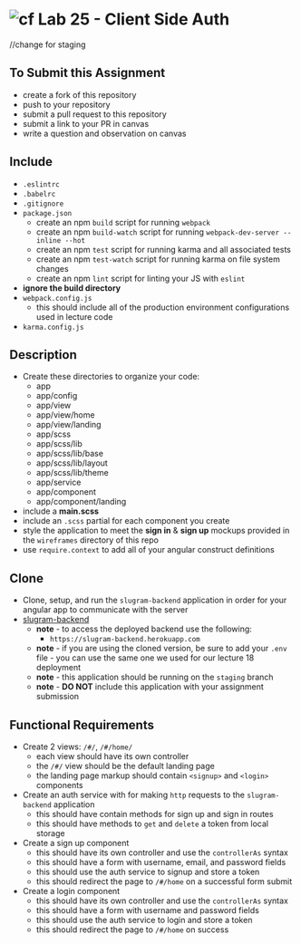 ![cf](https://i.imgur.com/7v5ASc8.png) Lab 25 - Client Side Auth
======
//change for staging

## To Submit this Assignment
  * create a fork of this repository
  * push to your repository
  * submit a pull request to this repository
  * submit a link to your PR in canvas
  * write a question and observation on canvas

## Include
  * `.eslintrc`
  * `.babelrc`
  * `.gitignore`
  * `package.json`
    * create an npm `build` script for running `webpack`
    * create an npm `build-watch` script for running `webpack-dev-server --inline --hot`
    * create an npm `test` script for running karma and all associated tests
    * create an npm `test-watch` script for running karma on file system changes
    * create an npm `lint` script for linting your JS with `eslint`
  * **ignore the build directory**
  * `webpack.config.js`
    * this should include all of the production environment configurations used in lecture code
  * `karma.config.js`

## Description
  * Create these directories to organize your code:
    * app
    * app/config
    * app/view
    * app/view/home
    * app/view/landing
    * app/scss
    * app/scss/lib
    * app/scss/lib/base
    * app/scss/lib/layout
    * app/scss/lib/theme
    * app/service
    * app/component
    * app/component/landing
  * include a **main.scss**
  * include an `.scss` partial for each component you create
  * style the application to meet the **sign in** & **sign up** mockups provided in the `wireframes` directory of this repo
  * use `require.context` to add all of your angular construct definitions

## Clone
  * Clone, setup, and run the `slugram-backend` application in order for your angular app to communicate with the server
  * [slugram-backend](https://github.com/slugbyte/slugram-backend)
    * **note** - to access the deployed backend use the following:
      * `https://slugram-backend.herokuapp.com`
    * **note** - if you are using the cloned version, be sure to add your `.env` file - you can use the same one we used for our lecture 18 deployment
    * **note** - this application should be running on the `staging` branch
    * **note** - **DO NOT** include this application with your assignment submission

## Functional Requirements
  * Create 2 views: `/#/`, `/#/home/`
    * each view should have its own controller
    * the `/#/` view should be the default landing page
    * the landing page markup should contain `<signup>` and `<login>` components
  * Create an auth service with for making `http` requests to the `slugram-backend` application
    * this should have contain methods for sign up and sign in routes
    * this should have methods to `get` and `delete` a token from local storage
  * Create a sign up component
    * this should have its own controller and use the `controllerAs` syntax
    * this should have a form with username, email, and password fields
    * this should use the auth service to signup and store a token
    * this should redirect the page to `/#/home` on a successful form submit
  * Create a login component
    * this should have its own controller and use the `controllerAs` syntax
    * this should have a form with username and password fields
    * this should use the auth service to login and store a token
    * this should redirect the page to `/#/home` on success
